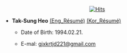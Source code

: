 <div align=center>
  
[![Hits](https://hits.seeyoufarm.com/api/count/incr/badge.svg?url=https%3A%2F%2Fgithub.com%2FHeoTaksung)](https://github.com/HeoTaksung)

</div>

* **Tak-Sung Heo** [(Eng_Résumé)](https://heotaksung.github.io/) [(Kor_Résumé)](https://github.com/HeoTaksung/Resume)

  * Date of Birth: 1994.02.21.

  * E-mal: gjxkrtjd221@gmail.com



<!--
**HeoTaksung/HeoTaksung** is a ✨ _special_ ✨ repository because its `README.md` (this file) appears on your GitHub profile.

Here are some ideas to get you started:

- 🔭 I’m currently working on ...
- 🌱 I’m currently learning ...
- 👯 I’m looking to collaborate on ...
- 🤔 I’m looking for help with ...
- 💬 Ask me about ...
- 📫 How to reach me: ...
- 😄 Pronouns: ...
- ⚡ Fun fact: ...
-->
